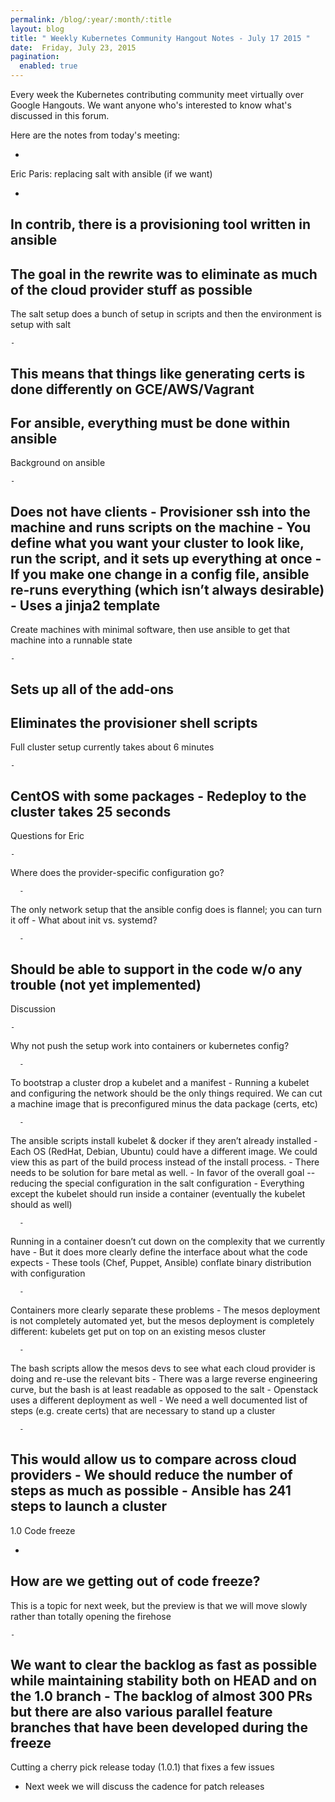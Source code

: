 ```yaml
---
permalink: /blog/:year/:month/:title
layout: blog
title: " Weekly Kubernetes Community Hangout Notes - July 17 2015 "
date:  Friday, July 23, 2015
pagination:
  enabled: true
---
```





Every week the Kubernetes contributing community meet virtually over Google Hangouts. We want anyone who's interested to know what's discussed in this forum.

Here are the notes from today's meeting:



-
Eric Paris: replacing salt with ansible (if we want)

  -
In contrib, there is a provisioning tool written in ansible
  -
The goal in the rewrite was to eliminate as much of the cloud provider stuff as possible
  -
The salt setup does a bunch of setup in scripts and then the environment is setup with salt

    -
This means that things like generating certs is done differently on GCE/AWS/Vagrant
  -
For ansible, everything must be done within ansible
  -
Background on ansible

    -
Does not have clients
    -
Provisioner ssh into the machine and runs scripts on the machine
    -
You define what you want your cluster to look like, run the script, and it sets up everything at once
    -
If you make one change in a config file, ansible re-runs everything (which isn’t always desirable)
    -
Uses a jinja2 template
  -
Create machines with minimal software, then use ansible to get that machine into a runnable state

    -
Sets up all of the add-ons
  -
Eliminates the provisioner shell scripts
  -
Full cluster setup currently takes about 6 minutes

    -
CentOS with some packages
    -
Redeploy to the cluster takes 25 seconds
  -
Questions for Eric

    -
Where does the provider-specific configuration go?

      -
The only network setup that the ansible config does is flannel; you can turn it off
    -
What about init vs. systemd?

      -
Should be able to support in the code w/o any trouble (not yet implemented)
  -
Discussion

    -
Why not push the setup work into containers or kubernetes config?

      -
To bootstrap a cluster drop a kubelet and a manifest
    -
Running a kubelet and configuring the network should be the only things required. We can cut a machine image that is preconfigured minus the data package (certs, etc)

      -
The ansible scripts install kubelet & docker if they aren’t already installed
    -
Each OS (RedHat, Debian, Ubuntu) could have a different image. We could view this as part of the build process instead of the install process.
    -
There needs to be solution for bare metal as well.
    -
In favor of the overall goal -- reducing the special configuration in the salt configuration
    -
Everything except the kubelet should run inside a container (eventually the kubelet should as well)

      -
Running in a container doesn’t cut down on the complexity that we currently have
      -
But it does more clearly define the interface about what the code expects
    -
These tools (Chef, Puppet, Ansible) conflate binary distribution with configuration

      -
Containers more clearly separate these problems
    -
The mesos deployment is not completely automated yet, but the mesos deployment is completely different: kubelets get put on top on an existing mesos cluster

      -
The bash scripts allow the mesos devs to see what each cloud provider is doing and re-use the relevant bits
      -
There was a large reverse engineering curve, but the bash is at least readable as opposed to the salt
    -
Openstack uses a different deployment as well
    -
We need a well documented list of steps (e.g. create certs) that are necessary to stand up a cluster

      -
This would allow us to compare across cloud providers
      -
We should reduce the number of steps as much as possible
      -
Ansible has 241 steps to launch a cluster
-
1.0 Code freeze

  -
How are we getting out of code freeze?
  -
This is a topic for next week, but the preview is that we will move slowly rather than totally opening the firehose

    -
We want to clear the backlog as fast as possible while maintaining stability both on HEAD and on the 1.0 branch
    -
The backlog of almost 300 PRs but there are also various parallel feature branches that have been developed during the freeze
  -
Cutting a cherry pick release today (1.0.1) that fixes a few issues
  - Next week we will discuss the cadence for patch releases
